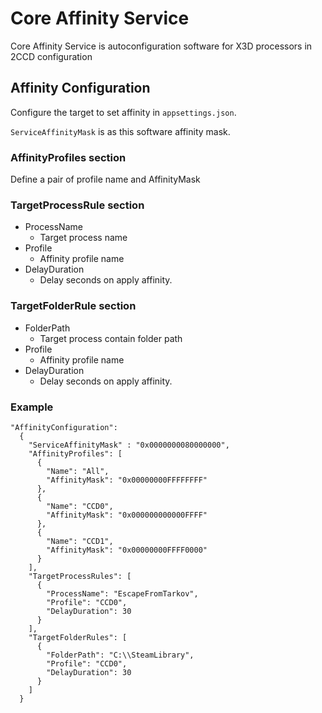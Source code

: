 ﻿# Core Affinity Service

Core Affinity Service is autoconfiguration software for X3D processors in 2CCD configuration

## Affinity Configuration

Configure the target to set affinity in `appsettings.json`.

`ServiceAffinityMask` is as this software affinity mask.

### AffinityProfiles section

Define a pair of profile name and AffinityMask

### TargetProcessRule section

* ProcessName
  * Target process name
* Profile
  * Affinity profile name
* DelayDuration
  * Delay seconds on apply affinity.

### TargetFolderRule section

* FolderPath
    * Target process contain folder path
* Profile
    * Affinity profile name
* DelayDuration
    * Delay seconds on apply affinity.

### Example

```
"AffinityConfiguration": 
  {
    "ServiceAffinityMask" : "0x0000000080000000",
    "AffinityProfiles": [
      {
        "Name": "All",
        "AffinityMask": "0x00000000FFFFFFFF"
      },
      {
        "Name": "CCD0",
        "AffinityMask": "0x000000000000FFFF"
      },
      {
        "Name": "CCD1",
        "AffinityMask": "0x00000000FFFF0000"
      }
    ],
    "TargetProcessRules": [
      {
        "ProcessName": "EscapeFromTarkov",
        "Profile": "CCD0",
        "DelayDuration": 30
      }
    ],
    "TargetFolderRules": [
      {
        "FolderPath": "C:\\SteamLibrary",
        "Profile": "CCD0",
        "DelayDuration": 30
      }
    ]
  }
```


